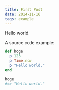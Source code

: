 ```yaml
---
title: First Post
date: 2014-11-16
tags: example
---
```


Hello world.

A source code example:

```ruby
def hoge
  p 123
  p Time.now
  p "Hello world."
end

hoge
#=> "Hello world."
```

